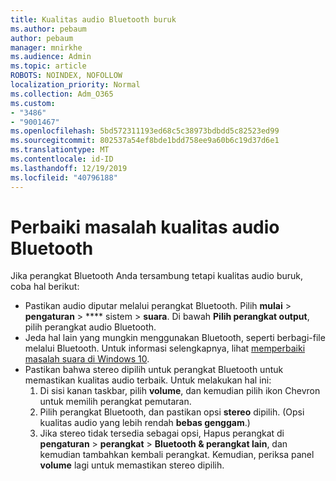 ```yaml
---
title: Kualitas audio Bluetooth buruk
ms.author: pebaum
author: pebaum
manager: mnirkhe
ms.audience: Admin
ms.topic: article
ROBOTS: NOINDEX, NOFOLLOW
localization_priority: Normal
ms.collection: Adm_O365
ms.custom:
- "3486"
- "9001467"
ms.openlocfilehash: 5bd572311193ed68c5c38973bdbdd5c82523ed99
ms.sourcegitcommit: 802537a54ef8bde1bdd758ee9a60b6c19d37d6e1
ms.translationtype: MT
ms.contentlocale: id-ID
ms.lasthandoff: 12/19/2019
ms.locfileid: "40796188"
---
```

# <a name="fix-bluetooth-audio-quality-issue"></a>Perbaiki masalah kualitas audio Bluetooth

Jika perangkat Bluetooth Anda tersambung tetapi kualitas audio buruk, coba hal berikut:

- Pastikan audio diputar melalui perangkat Bluetooth. Pilih **mulai** > **pengaturan** > **** sistem > **suara**. Di bawah **Pilih perangkat output**, pilih perangkat audio Bluetooth.
- Jeda hal lain yang mungkin menggunakan Bluetooth, seperti berbagi-file melalui Bluetooth. Untuk informasi selengkapnya, lihat [memperbaiki masalah suara di Windows 10](https://support.microsoft.com/help/4520288/windows-10-fix-sound-problems).
- Pastikan bahwa stereo dipilih untuk perangkat Bluetooth untuk memastikan kualitas audio terbaik. Untuk melakukan hal ini: 
    1. Di sisi kanan taskbar, pilih **volume**, dan kemudian pilih ikon Chevron untuk memilih perangkat pemutaran.
    2. Pilih perangkat Bluetooth, dan pastikan opsi **stereo** dipilih. (Opsi kualitas audio yang lebih rendah **bebas genggam**.)
    3. Jika stereo tidak tersedia sebagai opsi, Hapus perangkat di **pengaturan** > **perangkat** > **Bluetooth & perangkat lain**, dan kemudian tambahkan kembali perangkat. Kemudian, periksa panel **volume** lagi untuk memastikan stereo dipilih.

